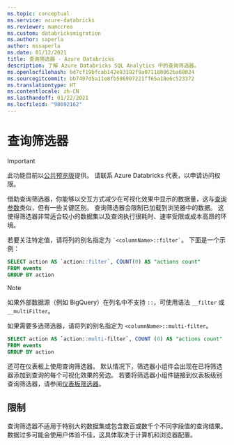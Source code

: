 ```yaml
---
ms.topic: conceptual
ms.service: azure-databricks
ms.reviewer: mamccrea
ms.custom: databricksmigration
ms.author: saperla
author: mssaperla
ms.date: 01/12/2021
title: 查询筛选器 - Azure Databricks
description: 了解 Azure Databricks SQL Analytics 中的查询筛选器。
ms.openlocfilehash: bd7cf19bfcab142e83192f9a071188062ba68024
ms.sourcegitcommit: bb7497d5a11e8fb506907221ff65a18e6c523372
ms.translationtype: HT
ms.contentlocale: zh-CN
ms.lasthandoff: 01/22/2021
ms.locfileid: "98692162"
---
```

# <a name="query-filters"></a>查询筛选器

> [!IMPORTANT]
>
> 此功能目前以[公共预览版](../../../release-notes/release-types.md)提供。 请联系 Azure Databricks 代表，以申请访问权限。

借助查询筛选器，你能够以交互方式减少在可视化效果中显示的数据量，这与[查询参数](query-parameters.md)类似，但有一些关键区别。 查询筛选器会限制已加载到浏览器中的数据。 这使得筛选器非常适合较小的数据集以及查询执行很耗时、速率受限或成本高昂的环境。

若要关注特定值，请将列的别名指定为 `` `<columnName>::filter` ``。 下面是一个示例：

```sql
SELECT action AS `action::filter`, COUNT(0) AS "actions count"
FROM events
GROUP BY action
```

> [!NOTE]
>
> 如果外部数据源（例如 BigQuery）在列名中不支持 ``::``，可使用语法 ``__filter`` 或 ``__multiFilter``。

如果需要多选筛选器，请将列的别名指定为 ``<columnName>::multi-filter``。

```sql
SELECT action AS `action::multi-filter`, COUNT (0) AS "actions count"
FROM events
GROUP BY action
```

还可在仪表板上使用查询筛选器。 默认情况下，筛选器小组件会出现在已将筛选器添加到查询的每个可视化效果的旁边。 若要将筛选器小组件链接到仪表板级别查询筛选器，请参阅[仪表板筛选器](../dashboards/dashboards.md#dashboard-filters)。

## <a name="limitations"></a>限制

查询筛选器不适用于特别大的数据集或包含数百或数千个不同字段值的查询结果。 数据过多可能会使用户体验不佳，这具体取决于计算机和浏览器配置。